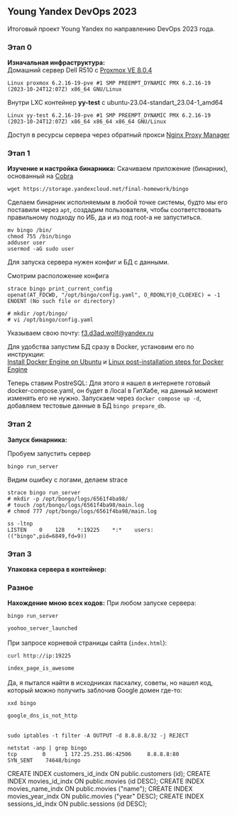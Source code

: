 ## Young Yandex DevOps 2023
Итоговый проект Young Yandex по направлению DevOps 2023 года. 

### Этап 0
**Изначальная инфраструктура:**<br>
Домашний сервер Dell R510 с [Proxmox VE 8.0.4](https://proxmox.foreverfunface.ru)
```
Linux proxmox 6.2.16-19-pve #1 SMP PREEMPT_DYNAMIC PMX 6.2.16-19 (2023-10-24T12:07Z) x86_64 GNU/Linux
```
Внутри LXC контейнер **yy-test** с ubuntu-23.04-standart_23.04-1_amd64
```
Linux yy-test 6.2.16-19-pve #1 SMP PREEMPT_DYNAMIC PMX 6.2.16-19 (2023-10-24T12:07Z) x86_64 x86_64 x86_64 GNU/Linux
```
Доступ в ресурсы сервера через обратный прокси [Nginx Proxy Manager](https://proxy.foreverfunface.ru)

### Этап 1
**Изучение и настройка бинарника:**
Скачиваем приложение (бинарник), основанный на [Cobra](https://github.com/spf13/cobra)
```
wget https://storage.yandexcloud.net/final-homework/bingo
```
Сделаем бинарник исполняемым в любой точке системы, будто мы его поставили через `apt`, создадим пользователя, чтобы соответствовать правильному подходу по ИБ, да и из под root-а не запуститься.
```
mv bingo /bin/
chmod 755 /bin/bingo
adduser user
usermod -aG sudo user
```
Для запуска сервера нужен конфиг и БД с данными.

Смотрим расположение конфига
```
strace bingo print_current_config
openat(AT_FDCWD, "/opt/bingo/config.yaml", O_RDONLY|O_CLOEXEC) = -1 ENOENT (No such file or directory)
```
```
# mkdir /opt/bingo/
# vi /opt/bingo/config.yaml
```
Указываем свою почту: f3.d3ad.wolf@yandex.ru

Для удобства запустим БД сразу в Docker, установим его по инструкции:<br>
[Install Docker Engine on Ubuntu](https://docs.docker.com/engine/install/ubuntu/) и [Linux post-installation steps for Docker Engine](https://docs.docker.com/engine/install/linux-postinstall/)

Теперь ставим PostreSQL:
Для этого я нашел в интернете готовый docker-compose.yaml, он будет в /local в ГитХабе, на данный момент изменять его не нужно.
Запускаем через `docker compose up -d`, добавляем тестовые данные в БД `bingo prepare_db`.

### Этап 2
**Запуск бинарника:**

Пробуем запустить сервер
```
bingo run_server
```

Видим ошибку с логами, делаем strace
```
strace bingo run_server
# mkdir -p /opt/bongo/logs/6561f4ba98/
# touch /opt/bongo/logs/6561f4ba98/main.log
# chmod 777 /opt/bongo/logs/6561f4ba98/main.log
```

```
ss -ltnp
LISTEN    0    128    *:19225    *:*    users:(("bingo",pid=6849,fd=9))
```

### Этап 3
**Упаковка сервера в контейнер:**

### Разное
**Нахождение мною всех кодов:**
При любом запуске сервера:
```
bingo run_server
```
`yoohoo_server_launched`<br><br>
При запросе корневой страницы сайта (`index.html`):
```
curl http://ip:19225
```
`index_page_is_awesome`<br><br>
Да, я пытался найти в исходниках пасхалку, советы, но нашел код, который можно получить заблочив Google домен где-то:
```
xxd bingo
```
`google_dns_is_not_http`<br><br>

```
sudo iptables -t filter -A OUTPUT -d 8.8.8.8/32 -j REJECT
```
```
netstat -anp | grep bingo
tcp        0      1 172.25.251.86:42506     8.8.8.8:80              SYN_SENT    74648/bingo
```

CREATE INDEX customers_id_indx ON public.customers (id);
CREATE INDEX movies_id_indx ON public.movies (id DESC);
CREATE INDEX movies_name_indx ON public.movies ("name");
CREATE INDEX movies_year_indx ON public.movies ("year" DESC);
CREATE INDEX sessions_id_indx ON public.sessions (id DESC);



